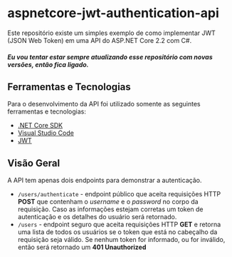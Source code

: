 # aspnetcore-jwt-authentication-api

Este repositório existe um simples exemplo de como implementar JWT (JSON Web Token) em uma API do ASP.NET Core 2.2 com C#.

##### Eu vou tentar estar sempre atualizando esse repositório com novas versões, então fica ligado.

## Ferramentas e Tecnologias

Para o desenvolvimento da API foi utilizado somente as seguintes ferramentas e tecnologias:
- [.NET Core SDK](https://dotnet.microsoft.com/download)
- [Visual Studio Code](https://code.visualstudio.com/)
- [JWT](https://jwt.io/)

## Visão Geral

A API tem apenas dois endpoints para demonstrar a autenticação.
- ```/users/authenticate``` - endpoint público que aceita requisições HTTP **POST** que contenham o *username* e o *password* no corpo da requisição. Caso as informações estejam corretas um token de autenticação e os detalhes do usuário será retornado.
- ```/users``` - endpoint seguro que aceita requisições HTTP **GET** e retorna uma lista de todos os usuários se o token que está no cabeçalho da requisição seja válido. Se nenhum token for informado, ou for inválido, então será retornado um **401 Unauthorized**

